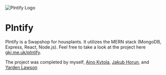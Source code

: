 ![Plntify Logo](https://res.cloudinary.com/jompra/image/upload/v1590678593/plntify_f9zfgd_1_csag9s.svg)

# Plntify

Plntify is a Swapshop for housplants. It utilizes the MERN stack (MongoDB, Express, React, Node.js). Feel free to take a look at the project here [gkj.me.uk/plntify](https://gkj.me.uk/plntify).

The project was completed by myself, [Aino Kytola](https://github.com/ainokyto), [Jakub Horun](https://github.com/ykbhrn), and [Yarden Lawson](https://github.com/YBL123)

